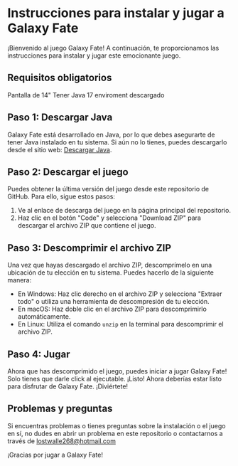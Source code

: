 # Instrucciones para instalar y jugar a Galaxy Fate

¡Bienvenido al juego Galaxy Fate! A continuación, te proporcionamos las instrucciones para instalar y jugar este emocionante juego.

## Requisitos obligatorios
Pantalla de 14"
Tener Java 17 enviroment descargado

## Paso 1: Descargar Java
Galaxy Fate está desarrollado en Java, por lo que debes asegurarte de tener Java instalado en tu sistema. Si aún no lo tienes, puedes descargarlo desde el sitio web: [Descargar Java](https://adoptium.net/es/).

## Paso 2: Descargar el juego
Puedes obtener la última versión del juego desde este repositorio de GitHub. Para ello, sigue estos pasos:

1. Ve al enlace de descarga del juego en la página principal del repositorio.
2. Haz clic en el botón "Code" y selecciona "Download ZIP" para descargar el archivo ZIP que contiene el juego.

## Paso 3: Descomprimir el archivo ZIP
Una vez que hayas descargado el archivo ZIP, descomprímelo en una ubicación de tu elección en tu sistema. Puedes hacerlo de la siguiente manera:

- En Windows: Haz clic derecho en el archivo ZIP y selecciona "Extraer todo" o utiliza una herramienta de descompresión de tu elección.
- En macOS: Haz doble clic en el archivo ZIP para descomprimirlo automáticamente.
- En Linux: Utiliza el comando `unzip` en la terminal para descomprimir el archivo ZIP.

## Paso 4: Jugar
Ahora que has descomprimido el juego, puedes iniciar a jugar Galaxy Fate!
Solo tienes que darle click al ejecutable.
¡Listo! Ahora deberías estar listo para disfrutar de Galaxy Fate. ¡Diviértete!

## Problemas y preguntas
Si encuentras problemas o tienes preguntas sobre la instalación o el juego en sí, no dudes en abrir un problema en este repositorio o contactarnos a través de lostwalle268@hotmail.com

¡Gracias por jugar a Galaxy Fate!
